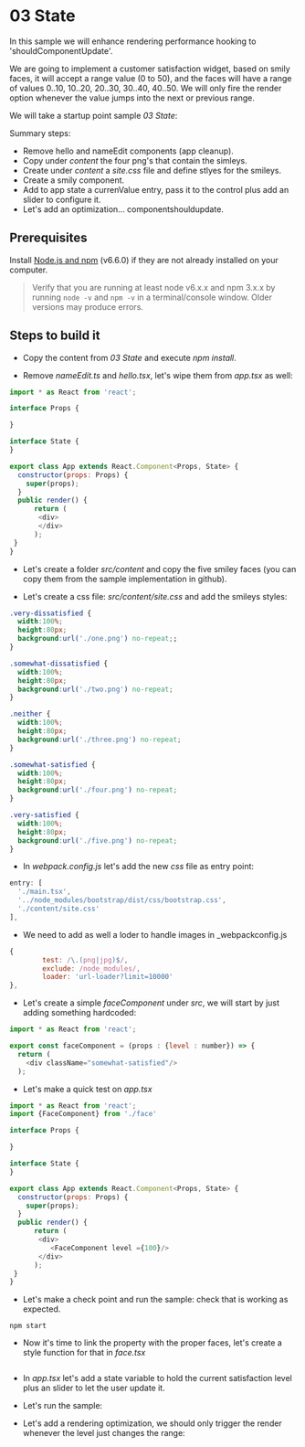 # 03 State

In this sample we will enhance rendering performance hooking to 'shouldComponentUpdate'.

We are going to implement a customer satisfaction widget, based on smily faces,
it will accept a range value (0 to 50), and the faces will have a range of values
0..10, 10..20, 20..30, 30..40, 40..50. We will only fire the render option whenever
the value jumps into the next or previous range.

We will take a startup point sample _03 State_:

Summary steps:

- Remove hello and nameEdit components (app cleanup).
- Copy under _content_ the four png's that contain the simleys.
- Create under _content_ a _site.css_ file and define stlyes for the smileys.
- Create a smily component.
- Add to app state a currenValue entry, pass it to the control plus add an slider
to configure it.
- Let's add an optimization... componentshouldupdate.

## Prerequisites

Install [Node.js and npm](https://nodejs.org/en/) (v6.6.0) if they are not already installed on your computer.

> Verify that you are running at least node v6.x.x and npm 3.x.x by running `node -v` and `npm -v` in a terminal/console window. Older versions may produce errors.

## Steps to build it

- Copy the content from _03 State_ and execute _npm install_.

- Remove _nameEdit.ts_ and _hello.tsx_, let's wipe them from _app.tsx_ as well:

```javascript
import * as React from 'react';

interface Props {

}

interface State {
}

export class App extends React.Component<Props, State> {
  constructor(props: Props) {
    super(props);
  }
  public render() {
      return (
       <div>
       </div>
      );
 }
}
```

- Let's create a folder _src/content_ and copy the five smiley faces (you can
  copy them from the sample implementation in github).

- Let's create a css file: _src/content/site.css_ and add the smileys styles:

```css
.very-dissatisfied {
  width:100%;
  height:80px;
  background:url('./one.png') no-repeat;;
}

.somewhat-dissatisfied {
  width:100%;
  height:80px;
  background:url('./two.png') no-repeat;
}

.neither {
  width:100%;
  height:80px;
  background:url('./three.png') no-repeat;
}

.somewhat-satisfied {
  width:100%;
  height:80px;
  background:url('./four.png') no-repeat;
}

.very-satisfied {
  width:100%;
  height:80px;
  background:url('./five.png') no-repeat;
}
```

- In _webpack.config.js_ let's add the new _css_ file as entry point:

```javascript
entry: [
  './main.tsx',
  '../node_modules/bootstrap/dist/css/bootstrap.css',
  './content/site.css'
],
```

- We need to add as well a loder to handle images in _webpackconfig.js

```javascript
{
        test: /\.(png|jpg)$/,
        exclude: /node_modules/,
        loader: 'url-loader?limit=10000'
},      
```

- Let's create a simple _faceComponent_ under _src_, we will start by just adding
something hardcoded:

```javascript
import * as React from 'react';

export const faceComponent = (props : {level : number}) => {
  return (
    <div className="somewhat-satisfied"/>
  );

```

- Let's make a quick test on _app.tsx_

```javascript
import * as React from 'react';
import {FaceComponent} from './face'

interface Props {

}

interface State {
}

export class App extends React.Component<Props, State> {
  constructor(props: Props) {
    super(props);
  }
  public render() {
      return (
       <div>
          <FaceComponent level ={100}/>
       </div>
      );
 }
}
```

- Let's make a check point and run the sample: check that is working as expected.

```
npm start
```

- Now it's time to link the property with the proper faces, let's create a style function
for that in _face.tsx_

```javascript
```

- In _app.tsx_ let's add a state variable to hold the current satisfaction level plus
an slider to let the user update it.

- Let's run the sample:

- Let's add a rendering optimization, we should only trigger the render whenever
the level just changes the range:

